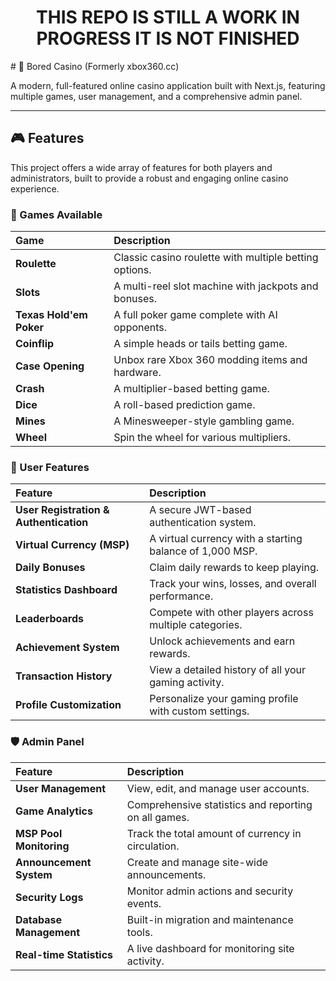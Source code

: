 <h1 style="text-align:center;"> THIS REPO IS STILL A WORK IN PROGRESS IT IS <b style="text-size:large;">NOT FINISHED</b></h1>
# 🎰 Bored Casino (Formerly xbox360.cc)

A modern, full-featured online casino application built with Next.js, featuring multiple games, user management, and a comprehensive admin panel.

-----

## 🎮 Features

This project offers a wide array of features for both players and administrators, built to provide a robust and engaging online casino experience.

### 🎲 Games Available

| Game | Description |
| :--- | :--- |
| **Roulette** | Classic casino roulette with multiple betting options. |
| **Slots** | A multi-reel slot machine with jackpots and bonuses. |
| **Texas Hold'em Poker** | A full poker game complete with AI opponents. |
| **Coinflip** | A simple heads or tails betting game. |
| **Case Opening** | Unbox rare Xbox 360 modding items and hardware. |
| **Crash** | A multiplier-based betting game. |
| **Dice** | A roll-based prediction game. |
| **Mines** | A Minesweeper-style gambling game. |
| **Wheel** | Spin the wheel for various multipliers. |

### 👤 User Features

| Feature | Description |
| :--- | :--- |
| **User Registration & Authentication** | A secure JWT-based authentication system. |
| **Virtual Currency (MSP)** | A virtual currency with a starting balance of 1,000 MSP. |
| **Daily Bonuses** | Claim daily rewards to keep playing. |
| **Statistics Dashboard** | Track your wins, losses, and overall performance. |
| **Leaderboards** | Compete with other players across multiple categories. |
| **Achievement System** | Unlock achievements and earn rewards. |
| **Transaction History** | View a detailed history of all your gaming activity. |
| **Profile Customization** | Personalize your gaming profile with custom settings. |

### 🛡️ Admin Panel

| Feature | Description |
| :--- | :--- |
| **User Management** | View, edit, and manage user accounts. |
| **Game Analytics** | Comprehensive statistics and reporting on all games. |
| **MSP Pool Monitoring** | Track the total amount of currency in circulation. |
| **Announcement System** | Create and manage site-wide announcements. |
| **Security Logs** | Monitor admin actions and security events. |
| **Database Management** | Built-in migration and maintenance tools. |
| **Real-time Statistics** | A live dashboard for monitoring site activity. |

